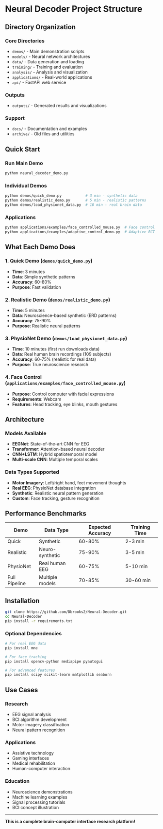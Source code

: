 # Neural Decoder Project Structure

## Directory Organization

### Core Directories
- `demos/` - Main demonstration scripts
- `models/` - Neural network architectures  
- `data/` - Data generation and loading
- `training/` - Training and evaluation
- `analysis/` - Analysis and visualization
- `applications/` - Real-world applications
- `api/` - FastAPI web service

### Outputs
- `outputs/` - Generated results and visualizations

### Support
- `docs/` - Documentation and examples
- `archive/` - Old files and utilities

## Quick Start

### Run Main Demo
```bash
python neural_decoder_demo.py
```

### Individual Demos
```bash
python demos/quick_demo.py           # 3 min - synthetic data
python demos/realistic_demo.py       # 5 min - realistic patterns  
python demos/load_physionet_data.py  # 10 min - real brain data
```

### Applications
```bash
python applications/examples/face_controlled_mouse.py  # Face control
python applications/examples/adaptive_control_demo.py  # Adaptive BCI
```

## What Each Demo Does

### 1. Quick Demo (`demos/quick_demo.py`)
- **Time**: 3 minutes
- **Data**: Simple synthetic patterns
- **Accuracy**: 60-80%
- **Purpose**: Fast validation

### 2. Realistic Demo (`demos/realistic_demo.py`) 
- **Time**: 5 minutes
- **Data**: Neuroscience-based synthetic (ERD patterns)
- **Accuracy**: 75-90%
- **Purpose**: Realistic neural patterns

### 3. PhysioNet Demo (`demos/load_physionet_data.py`)
- **Time**: 10 minutes (first run downloads data)
- **Data**: Real human brain recordings (109 subjects)
- **Accuracy**: 60-75% (realistic for real data)
- **Purpose**: True neuroscience research

### 4. Face Control (`applications/examples/face_controlled_mouse.py`)
- **Purpose**: Control computer with facial expressions
- **Requirements**: Webcam
- **Features**: Head tracking, eye blinks, mouth gestures

## Architecture

### Models Available
- **EEGNet**: State-of-the-art CNN for EEG
- **Transformer**: Attention-based neural decoder
- **CNN+LSTM**: Hybrid spatiotemporal model
- **Multi-scale CNN**: Multiple temporal scales

### Data Types Supported
- **Motor Imagery**: Left/right hand, feet movement thoughts
- **Real EEG**: PhysioNet database integration
- **Synthetic**: Realistic neural pattern generation
- **Custom**: Face tracking, gesture recognition

## Performance Benchmarks

| Demo | Data Type | Expected Accuracy | Training Time |
|------|-----------|-------------------|---------------|
| Quick | Synthetic | 60-80% | 2-3 min |
| Realistic | Neuro-synthetic | 75-90% | 3-5 min |
| PhysioNet | Real human EEG | 60-75% | 5-10 min |
| Full Pipeline | Multiple models | 70-85% | 30-60 min |

## Installation

```bash
git clone https://github.com/Dbrooks2/Neural-Decoder.git
cd Neural-Decoder
pip install -r requirements.txt
```

### Optional Dependencies
```bash
# For real EEG data
pip install mne

# For face tracking
pip install opencv-python mediapipe pyautogui

# For advanced features  
pip install scipy scikit-learn matplotlib seaborn
```

## Use Cases

### Research
- EEG signal analysis
- BCI algorithm development
- Motor imagery classification
- Neural pattern recognition

### Applications  
- Assistive technology
- Gaming interfaces
- Medical rehabilitation
- Human-computer interaction

### Education
- Neuroscience demonstrations
- Machine learning examples
- Signal processing tutorials
- BCI concept illustration

---

**This is a complete brain-computer interface research platform!**
